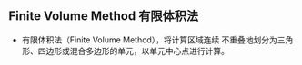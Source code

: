 ## Finite Volume Method 有限体积法
- 有限体积法（Finite Volume Method），将计算区域连续
不重叠地划分为三角形、四边形或混合多边形的单元，以单元中心点进行计算。